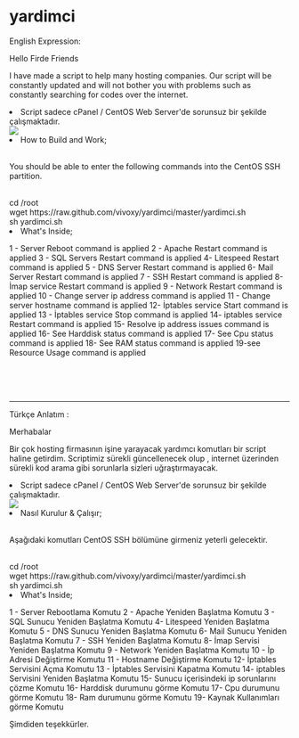 # yardimci

English Expression:

Hello Firde Friends

I have made a script to help many hosting companies. Our script will be constantly updated and will not bother you with problems such as constantly searching for codes over the internet.

<li>Script sadece cPanel / CentOS Web Server'de sorunsuz bir şekilde çalışmaktadır.</li>

<img src="https://image.prntscr.com/image/_tlg7V9gQfaTiu76wMwqdg.png">

<li>How to Build and Work;</li>

<br>

You should be able to enter the following commands into the CentOS SSH partition.

<br>
cd /root<br>
wget https://raw.github.com/vivoxy/yardimci/master/yardimci.sh<br>
sh yardimci.sh
<br>
<li>What's Inside;</li>

1 - Server Reboot command is applied
2 - Apache Restart command is applied
3 - SQL Servers Restart command is applied
4- Litespeed Restart  command is applied
5 - DNS Server Restart command is applied
6- Mail Server Restart command is applied
7 - SSH Restart command is applied
8- İmap service Restart command is applied
9 - Network Restart  command is applied
10 - Change server ip address command is applied
11 - Change server hostname command is applied
12- İptables service Start command is applied
13 - İptables service Stop command is applied
14- iptables service Restart  command is applied
15- Resolve ip address issues command is applied
16- See Harddisk status command is applied
17- See Cpu status command is applied
18- See RAM status command is applied
19-see Resource Usage command is applied

<br>

<br>

<br>

<hr>


Türkçe Anlatım : 

Merhabalar 

Bir çok hosting firmasının işine yarayacak yardımcı komutları bir script haline getirdim. Scriptimiz sürekli güncellenecek olup , internet üzerinden sürekli kod arama gibi sorunlarla sizleri uğraştırmayacak. 

<li>Script sadece cPanel / CentOS Web Server'de sorunsuz bir şekilde çalışmaktadır.</li>

<img src="https://image.prntscr.com/image/_tlg7V9gQfaTiu76wMwqdg.png">

<li>Nasıl Kurulur & Çalışır;</li>

<br>

Aşağıdaki komutları CentOS SSH bölümüne girmeniz yeterli gelecektir.

<br>
cd /root<br>
wget https://raw.github.com/vivoxy/yardimci/master/yardimci.sh<br>
sh yardimci.sh

<br>

<li>What's Inside;</li>

1 - Server Rebootlama Komutu
2 - Apache Yeniden Başlatma Komutu
3 - SQL Sunucu Yeniden Başlatma Komutu
4- Litespeed Yeniden Başlatma Komutu
5 - DNS Sunucu Yeniden Başlatma Komutu
6- Mail Sunucu Yeniden Başlatma Komutu
7 - SSH Yeniden Başlatma Komutu
8- İmap Servisi Yeniden Başlatma Komutu
9 - Network Yeniden Başlatma Komutu
10 - İp Adresi Değiştirme Komutu
11 - Hostname Değiştirme Komutu
12- İptables Servisini  Açma Komutu
13 - İptables Servisini Kapatma Komutu
14- iptables Servisini Yeniden Başlatma Komutu
15- Sunucu içerisindeki ip sorunlarını çözme Komutu
16- Harddisk durumunu görme Komutu
17- Cpu durumunu görme Komutu
18- Ram durumunu görme Komutu
19- Kaynak Kullanımları görme Komutu
<br>

Şimdiden teşekkürler.

